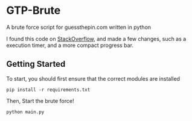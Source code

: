 # GTP-Brute
A brute force script for guessthepin.com written in python

I found this code on [StackOverflow](https://stackoverflow.com/a/73340727), and made a few changes, such as a execution timer, and a more compact progress bar.

## Getting Started
To start, you should first ensure that the correct modules are installed
```
pip install -r requirements.txt
```
Then, Start the brute force!
```
python main.py
```

